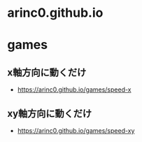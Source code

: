 # arinc0.github.io

# games

## x軸方向に動くだけ
- https://arinc0.github.io/games/speed-x

## xy軸方向に動くだけ
- https://arinc0.github.io/games/speed-xy